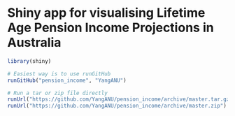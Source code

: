 # Shiny app for visualising Lifetime Age Pension Income Projections in Australia

```R
library(shiny)

# Easiest way is to use runGitHub
runGitHub("pension_income", "YangANU")

# Run a tar or zip file directly
runUrl("https://github.com/YangANU/pension_income/archive/master.tar.gz")
runUrl("https://github.com/YangANU/pension_income/archive/master.zip")
```
